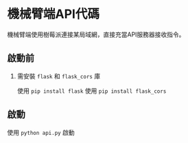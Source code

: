 # 機械臂端API代碼
機械臂端使用樹莓派連接某局域網，直接充當API服務器接收指令。

## 啟動前
1. 需安裝 `flask` 和 `flask_cors` 庫

    使用 `pip install flask`
    使用 `pip install flask_cors`

## 啟動
使用 `python api.py` 啟動